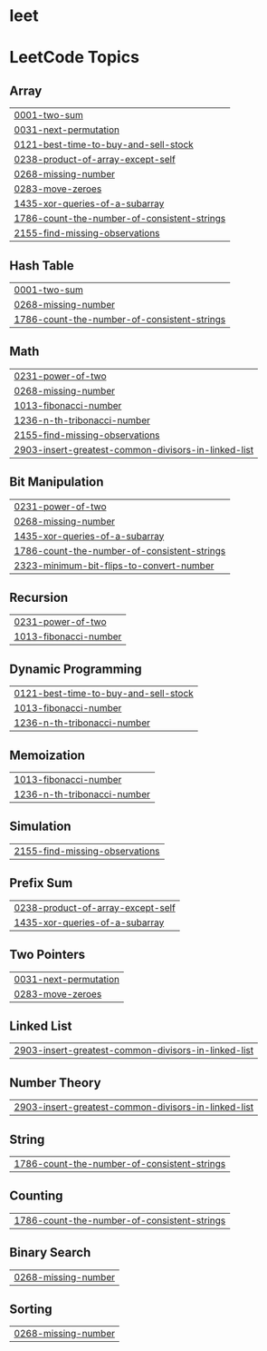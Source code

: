 # leet
<!---LeetCode Topics Start-->
# LeetCode Topics
## Array
|  |
| ------- |
| [0001-two-sum](https://github.com/Kanishka-Bisht04/leet/tree/master/0001-two-sum) |
| [0031-next-permutation](https://github.com/Kanishka-Bisht04/leet/tree/master/0031-next-permutation) |
| [0121-best-time-to-buy-and-sell-stock](https://github.com/Kanishka-Bisht04/leet/tree/master/0121-best-time-to-buy-and-sell-stock) |
| [0238-product-of-array-except-self](https://github.com/Kanishka-Bisht04/leet/tree/master/0238-product-of-array-except-self) |
| [0268-missing-number](https://github.com/Kanishka-Bisht04/leet/tree/master/0268-missing-number) |
| [0283-move-zeroes](https://github.com/Kanishka-Bisht04/leet/tree/master/0283-move-zeroes) |
| [1435-xor-queries-of-a-subarray](https://github.com/Kanishka-Bisht04/leet/tree/master/1435-xor-queries-of-a-subarray) |
| [1786-count-the-number-of-consistent-strings](https://github.com/Kanishka-Bisht04/leet/tree/master/1786-count-the-number-of-consistent-strings) |
| [2155-find-missing-observations](https://github.com/Kanishka-Bisht04/leet/tree/master/2155-find-missing-observations) |
## Hash Table
|  |
| ------- |
| [0001-two-sum](https://github.com/Kanishka-Bisht04/leet/tree/master/0001-two-sum) |
| [0268-missing-number](https://github.com/Kanishka-Bisht04/leet/tree/master/0268-missing-number) |
| [1786-count-the-number-of-consistent-strings](https://github.com/Kanishka-Bisht04/leet/tree/master/1786-count-the-number-of-consistent-strings) |
## Math
|  |
| ------- |
| [0231-power-of-two](https://github.com/Kanishka-Bisht04/leet/tree/master/0231-power-of-two) |
| [0268-missing-number](https://github.com/Kanishka-Bisht04/leet/tree/master/0268-missing-number) |
| [1013-fibonacci-number](https://github.com/Kanishka-Bisht04/leet/tree/master/1013-fibonacci-number) |
| [1236-n-th-tribonacci-number](https://github.com/Kanishka-Bisht04/leet/tree/master/1236-n-th-tribonacci-number) |
| [2155-find-missing-observations](https://github.com/Kanishka-Bisht04/leet/tree/master/2155-find-missing-observations) |
| [2903-insert-greatest-common-divisors-in-linked-list](https://github.com/Kanishka-Bisht04/leet/tree/master/2903-insert-greatest-common-divisors-in-linked-list) |
## Bit Manipulation
|  |
| ------- |
| [0231-power-of-two](https://github.com/Kanishka-Bisht04/leet/tree/master/0231-power-of-two) |
| [0268-missing-number](https://github.com/Kanishka-Bisht04/leet/tree/master/0268-missing-number) |
| [1435-xor-queries-of-a-subarray](https://github.com/Kanishka-Bisht04/leet/tree/master/1435-xor-queries-of-a-subarray) |
| [1786-count-the-number-of-consistent-strings](https://github.com/Kanishka-Bisht04/leet/tree/master/1786-count-the-number-of-consistent-strings) |
| [2323-minimum-bit-flips-to-convert-number](https://github.com/Kanishka-Bisht04/leet/tree/master/2323-minimum-bit-flips-to-convert-number) |
## Recursion
|  |
| ------- |
| [0231-power-of-two](https://github.com/Kanishka-Bisht04/leet/tree/master/0231-power-of-two) |
| [1013-fibonacci-number](https://github.com/Kanishka-Bisht04/leet/tree/master/1013-fibonacci-number) |
## Dynamic Programming
|  |
| ------- |
| [0121-best-time-to-buy-and-sell-stock](https://github.com/Kanishka-Bisht04/leet/tree/master/0121-best-time-to-buy-and-sell-stock) |
| [1013-fibonacci-number](https://github.com/Kanishka-Bisht04/leet/tree/master/1013-fibonacci-number) |
| [1236-n-th-tribonacci-number](https://github.com/Kanishka-Bisht04/leet/tree/master/1236-n-th-tribonacci-number) |
## Memoization
|  |
| ------- |
| [1013-fibonacci-number](https://github.com/Kanishka-Bisht04/leet/tree/master/1013-fibonacci-number) |
| [1236-n-th-tribonacci-number](https://github.com/Kanishka-Bisht04/leet/tree/master/1236-n-th-tribonacci-number) |
## Simulation
|  |
| ------- |
| [2155-find-missing-observations](https://github.com/Kanishka-Bisht04/leet/tree/master/2155-find-missing-observations) |
## Prefix Sum
|  |
| ------- |
| [0238-product-of-array-except-self](https://github.com/Kanishka-Bisht04/leet/tree/master/0238-product-of-array-except-self) |
| [1435-xor-queries-of-a-subarray](https://github.com/Kanishka-Bisht04/leet/tree/master/1435-xor-queries-of-a-subarray) |
## Two Pointers
|  |
| ------- |
| [0031-next-permutation](https://github.com/Kanishka-Bisht04/leet/tree/master/0031-next-permutation) |
| [0283-move-zeroes](https://github.com/Kanishka-Bisht04/leet/tree/master/0283-move-zeroes) |
## Linked List
|  |
| ------- |
| [2903-insert-greatest-common-divisors-in-linked-list](https://github.com/Kanishka-Bisht04/leet/tree/master/2903-insert-greatest-common-divisors-in-linked-list) |
## Number Theory
|  |
| ------- |
| [2903-insert-greatest-common-divisors-in-linked-list](https://github.com/Kanishka-Bisht04/leet/tree/master/2903-insert-greatest-common-divisors-in-linked-list) |
## String
|  |
| ------- |
| [1786-count-the-number-of-consistent-strings](https://github.com/Kanishka-Bisht04/leet/tree/master/1786-count-the-number-of-consistent-strings) |
## Counting
|  |
| ------- |
| [1786-count-the-number-of-consistent-strings](https://github.com/Kanishka-Bisht04/leet/tree/master/1786-count-the-number-of-consistent-strings) |
## Binary Search
|  |
| ------- |
| [0268-missing-number](https://github.com/Kanishka-Bisht04/leet/tree/master/0268-missing-number) |
## Sorting
|  |
| ------- |
| [0268-missing-number](https://github.com/Kanishka-Bisht04/leet/tree/master/0268-missing-number) |
<!---LeetCode Topics End-->
